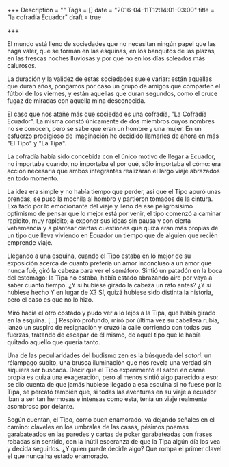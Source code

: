 +++
Description = ""
Tags = []
date = "2016-04-11T12:14:01-03:00"
title = "la cofradía Ecuador"
draft = true

+++

El mundo está lleno de sociedades que no necesitan ningún papel que las haga valer, que se forman en las esquinas, en los banquitos de las plazas<!--more-->, en las frescas noches lluviosas y por qué no en los días soleados más calurosos.

La duración y la validez de estas sociedades suele variar: están aquellas que duran años, pongamos por caso un grupo de amigos que comparten el fútbol de los viernes, y están aquellas que duran segundos, como el cruce fugaz de miradas con aquella mina desconocida.

El caso que nos atañe más que sociedad es una cofradía, "La Cofradía Ecuador". La misma constó únicamente de dos miembros cuyos nombres no se conocen, pero se sabe que eran un hombre y una mujer. En un esfuerzo prodigioso de imaginación he decidido llamarles de ahora en más "El Tipo" y "La Tipa".

<!-- Ambos compartían todos los cargos que se deben asignar en una cofradía que se precie, es así que había dos "Hermanos mayores", dos "Tenientes", dos "Consiliarios", etcétera...
 -->

 La cofradía había sido concebida con el único motivo de llegar a Ecuador, no importaba cuando, no importaba el por qué, sólo importaba el cómo: era acción necesaria que ambos integrantes realizaran el largo viaje abrazados en todo momento.

La idea era simple y no había tiempo que perder, así que el Tipo apuró unas prendas, se puso la mochila al hombro y partieron tomados de la cintura. Exaltado por lo emocionante del viaje y lleno de ese peligrosísimo optimismo de pensar que lo mejor está por venir, el tipo comenzó a caminar rapidito, muy rapidito; a exponer sus ideas sin pausa y con cierta vehemencia y a plantear ciertas cuestiones que quizá eran más propias de un tipo que lleva viviendo en Ecuador un tiempo que de alguien que recién emprende viaje.

Llegando a una esquina, cuando el Tipo estaba en lo mejor de su exposición acerca de cuanto prefería un amor inconcluso a un amor que nunca fué, giró la cabeza para ver el semáforo. Sintió un patadón en la boca del estomago: la Tipa no estaba, había estado abrazando aire por vaya a saber cuanto tiempo. ¿Y si hubiese girado la cabeza un rato antes? ¿Y si hubiese hecho Y en lugar de X? Sí, quizá hubiese sido distinta la historia, pero el caso es que no lo hizo.

Miró hacia el otro costado y pudo ver a lo lejos a la Tipa, que había girado en la esquina. [...] Respiró profundo, miró por última vez su cabellera rubia, lanzó un suspiro de resignación y cruzó la calle corriendo con todas sus fuerzas, tratando de escapar de él mismo, de aquel tipo que le había quitado aquello que quería tanto.

Una de las peculiaridades del budismo zen es la búsqueda del _satori_: un rélampago subito, una brusca iluminación que nos revela una verdad sin siquiera ser buscada. Decir que el Tipo experimentó el satori en carne propia es quizá una exageración, pero al menos sintió algo parecido a eso: se dio cuenta de que jamás hubiese llegado a esa esquina si no fuese por la Tipa, se percató también que, si todas las aventuras en su viaje a ecuador iban a ser tan hermosas e intensas como esta, tenía un viaje realmente asombroso por delante.

Según cuentan, el Tipo, como buen enamorado, va dejando señales en el camino: claveles en los umbrales de las casas, pésimos poemas garabateados en las paredes y cartas de poker garabateadas con frases robadas sin sentido, con la inútil esperanza de que la Tipa algún día los vea y decida seguirlos. ¿Y quien puede decirle algo? Que rompa el primer clavel el que nunca ha estado enamorado.
